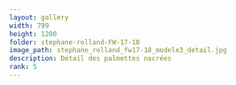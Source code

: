 ```yaml
---
layout: gallery
width: 799
height: 1200
folder: stephane-rolland-FW-17-18
image_path: stephane_rolland_fw17-18_modele3_detail.jpg
description: Détail des palmettes nacrées
rank: 5
---
```

